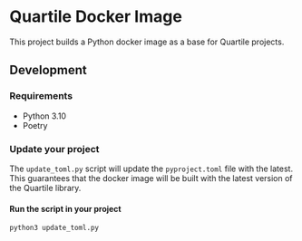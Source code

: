# Quartile Docker Image

This project builds a Python docker image as a base for Quartile projects.


## Development

### Requirements

* Python 3.10
* Poetry


### Update your project

The `update_toml.py` script will update the `pyproject.toml` file with the latest.
This guarantees that the docker image will be built with the latest version of the Quartile library.

#### Run the script in your project

```bash
python3 update_toml.py
```
